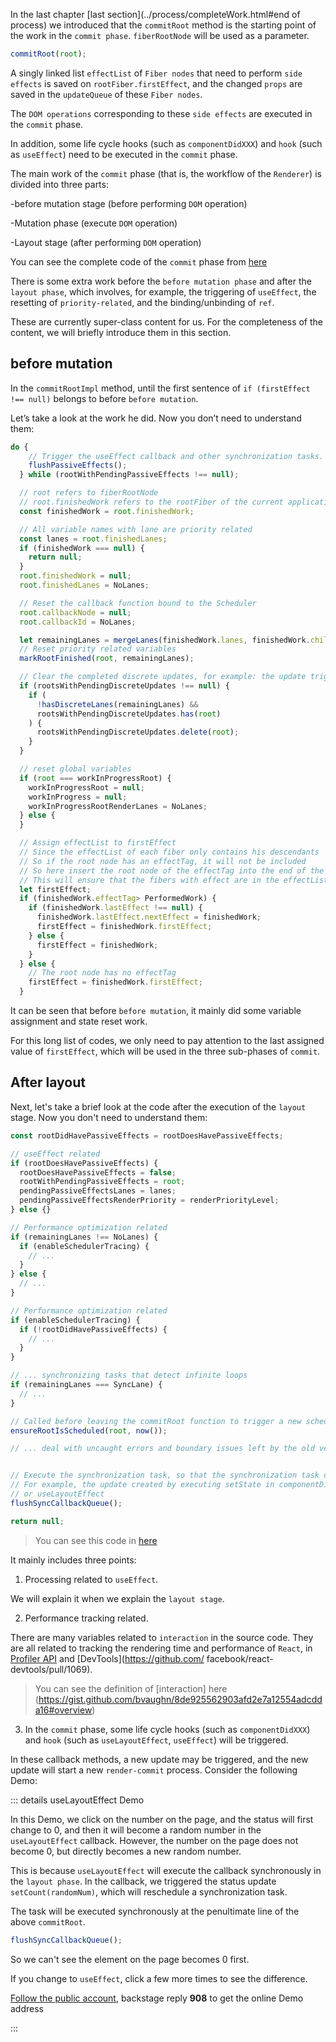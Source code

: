 In the last chapter [last section](../process/completeWork.html#end of process) we introduced that the `commitRoot` method is the starting point of the work in the `commit phase`. `fiberRootNode` will be used as a parameter.

```js
commitRoot(root);
```

A singly linked list `effectList` of `Fiber nodes` that need to perform `side effects` is saved on `rootFiber.firstEffect`, and the changed `props` are saved in the `updateQueue` of these `Fiber nodes`.

The `DOM operations` corresponding to these `side effects` are executed in the `commit` phase.

In addition, some life cycle hooks (such as `componentDidXXX`) and `hook` (such as `useEffect`) need to be executed in the `commit` phase.

The main work of the `commit` phase (that is, the workflow of the `Renderer`) is divided into three parts:

-before mutation stage (before performing `DOM` operation)

-Mutation phase (execute `DOM` operation)

-Layout stage (after performing `DOM` operation)

You can see the complete code of the `commit` phase from [here](https://github.com/facebook/react/blob/1fb18e22ae66fdb1dc127347e169e73948778e5a/packages/react-reconciler/src/ReactFiberWorkLoop.new.js#L2001)

There is some extra work before the `before mutation phase` and after the `layout phase`, which involves, for example, the triggering of `useEffect`, the resetting of `priority-related`, and the binding/unbinding of `ref`.

These are currently super-class content for us. For the completeness of the content, we will briefly introduce them in this section.



## before mutation

In the `commitRootImpl` method, until the first sentence of `if (firstEffect !== null)` belongs to before `before mutation`.

Let’s take a look at the work he did. Now you don’t need to understand them:

```js
do {
    // Trigger the useEffect callback and other synchronization tasks. Since these tasks may trigger a new rendering, it is necessary to traverse the execution until there are no tasks
    flushPassiveEffects();
  } while (rootWithPendingPassiveEffects !== null);

  // root refers to fiberRootNode
  // root.finishedWork refers to the rootFiber of the current application
  const finishedWork = root.finishedWork;

  // All variable names with lane are priority related
  const lanes = root.finishedLanes;
  if (finishedWork === null) {
    return null;
  }
  root.finishedWork = null;
  root.finishedLanes = NoLanes;

  // Reset the callback function bound to the Scheduler
  root.callbackNode = null;
  root.callbackId = NoLanes;

  let remainingLanes = mergeLanes(finishedWork.lanes, finishedWork.childLanes);
  // Reset priority related variables
  markRootFinished(root, remainingLanes);

  // Clear the completed discrete updates, for example: the update triggered by the user's mouse click.
  if (rootsWithPendingDiscreteUpdates !== null) {
    if (
      !hasDiscreteLanes(remainingLanes) &&
      rootsWithPendingDiscreteUpdates.has(root)
    ) {
      rootsWithPendingDiscreteUpdates.delete(root);
    }
  }

  // reset global variables
  if (root === workInProgressRoot) {
    workInProgressRoot = null;
    workInProgress = null;
    workInProgressRootRenderLanes = NoLanes;
  } else {
  }

  // Assign effectList to firstEffect
  // Since the effectList of each fiber only contains his descendants
  // So if the root node has an effectTag, it will not be included
  // So here insert the root node of the effectTag into the end of the effectList
  // This will ensure that the fibers with effect are in the effectList
  let firstEffect;
  if (finishedWork.effectTag> PerformedWork) {
    if (finishedWork.lastEffect !== null) {
      finishedWork.lastEffect.nextEffect = finishedWork;
      firstEffect = finishedWork.firstEffect;
    } else {
      firstEffect = finishedWork;
    }
  } else {
    // The root node has no effectTag
    firstEffect = finishedWork.firstEffect;
  }
```

It can be seen that before `before mutation`, it mainly did some variable assignment and state reset work.

For this long list of codes, we only need to pay attention to the last assigned value of `firstEffect`, which will be used in the three sub-phases of `commit`.

## After layout

Next, let's take a brief look at the code after the execution of the `layout` stage. Now you don't need to understand them:

```js
const rootDidHavePassiveEffects = rootDoesHavePassiveEffects;

// useEffect related
if (rootDoesHavePassiveEffects) {
  rootDoesHavePassiveEffects = false;
  rootWithPendingPassiveEffects = root;
  pendingPassiveEffectsLanes = lanes;
  pendingPassiveEffectsRenderPriority = renderPriorityLevel;
} else {}

// Performance optimization related
if (remainingLanes !== NoLanes) {
  if (enableSchedulerTracing) {
    // ...
  }
} else {
  // ...
}

// Performance optimization related
if (enableSchedulerTracing) {
  if (!rootDidHavePassiveEffects) {
    // ...
  }
}

// ... synchronizing tasks that detect infinite loops
if (remainingLanes === SyncLane) {
  // ...
}

// Called before leaving the commitRoot function to trigger a new schedule to ensure that any additional tasks are scheduled
ensureRootIsScheduled(root, now());

// ... deal with uncaught errors and boundary issues left by the old version


// Execute the synchronization task, so that the synchronization task does not need to wait until the next event loop to execute
// For example, the update created by executing setState in componentDidMount will be executed synchronously here
// or useLayoutEffect
flushSyncCallbackQueue();

return null;
```


> You can see this code in [here](https://github.com/facebook/react/blob/1fb18e22ae66fdb1dc127347e169e73948778e5a/packages/react-reconciler/src/ReactFiberWorkLoop.new.js#L2195)

It mainly includes three points:
1. Processing related to `useEffect`.

We will explain it when we explain the `layout stage`.

2. Performance tracking related.

There are many variables related to `interaction` in the source code. They are all related to tracking the rendering time and performance of `React`, in [Profiler API](https://zh-hans.reactjs.org/docs/profiler.html) and [DevTools](https://github.com/ facebook/react-devtools/pull/1069).

> You can see the definition of [interaction] here (https://gist.github.com/bvaughn/8de925562903afd2e7a12554adcdda16#overview)

3. In the `commit` phase, some life cycle hooks (such as `componentDidXXX`) and `hook` (such as `useLayoutEffect`, `useEffect`) will be triggered.

In these callback methods, a new update may be triggered, and the new update will start a new `render-commit` process. Consider the following Demo:

::: details useLayoutEffect Demo

In this Demo, we click on the number on the page, and the status will first change to 0, and then it will become a random number in the `useLayoutEffect` callback. However, the number on the page does not become 0, but directly becomes a new random number.

This is because `useLayoutEffect` will execute the callback synchronously in the `layout phase`. In the callback, we triggered the status update `setCount(randomNum)`, which will reschedule a synchronization task.

The task will be executed synchronously at the penultimate line of the above `commitRoot`.

```js
flushSyncCallbackQueue();
```

So we can't see the element on the page becomes 0 first.

If you change to `useEffect`, click a few more times to see the difference.

[Follow the public account](../me.html), backstage reply **908** to get the online Demo address

:::
